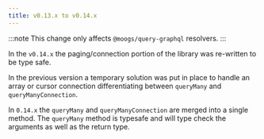 ```yaml
---
title: v0.13.x to v0.14.x
---
```


:::note
This change only affects `@moogs/query-graphql` resolvers. 
:::  


In the `v0.14.x` the paging/connection portion of the library was re-written to be type safe.

In the previous version a temporary solution was put in place to handle an array or cursor connection differentiating between `queryMany` and `queryManyConnection`. 

In `0.14.x` the `queryMany` and `queryManyConnection` are merged into a single method. The `queryMany` method is typesafe and will type check the arguments as well as the return type. 




